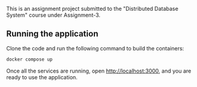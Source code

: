 This is an assignment project submitted to the "Distributed Database System" course under Assignment-3.

## Running the application

Clone the code and run the following command to build the containers:

```bash
docker compose up
```

Once all the services are running, open [http://localhost:3000](http://localhost:3000), and you are ready to use the application.